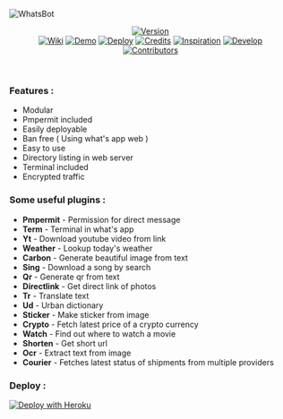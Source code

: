 <!-- <h1 align="center">
  <a href="https://github.com/Dark-team-11/Whats"><img src="https://telegra.ph/file/96ccad5945c18944c5f15.png" alt="WHATS" width="290"></a>
  <br>
<b>Whatsbot</b>
</h1>
<h4 align="center">Modular userbot for what's app</h4> -->

![WhatsBot](https://socialify.git.ci/tuhinpal/WhatsBot/image?description=1&font=Source%20Code%20Pro&forks=1&language=1&owner=1&pattern=Floating%20Cogs&stargazers=1&theme=Dark) <br>

<p align="center">
<a href="https://github.com/Dark-team-11/Whats/releases">
    <img src="https://shields.io/badge/WHATS-Version--3.0.0-red?logo=whatsapp&style=for-the-badge"
         alt="Version"></a><br>
   <a href="https://github.com/Dark-team-11/Whats/wiki">
 <img src="https://shields.io/badge/WIKI-red?style=for-the-badge" alt="Wiki"></a>
  <a href="https://github.com/Dark-team-11/Whats/wiki/Demo">
 <img src="https://shields.io/badge/DEMO-red?style=for-the-badge" alt="Demo"></a>
    <a href="#deploy-">
<img src="https://shields.io/badge/DEPLOY-red?style=for-the-badge" alt="Deploy"></a>
    <a href="#credits-">
<img src="https://shields.io/badge/Credits-red?style=for-the-badge" alt="Credits"></a>
   <a href="#inspiration-">
 <img src="https://shields.io/badge/Inspiration-red?style=for-the-badge" alt="Inspiration"></a>
   <a href="#develop-">
 <img src="https://shields.io/badge/Develop-red?style=for-the-badge" alt="Develop"></a><br>
    <a href="#contributors-">
<img src="https://shields.io/badge/Whatsbot-Contributors-red?style=for-the-badge" alt="Contributors"></a>
</p>

<br>

### Features :

- Modular
- Pmpermit included
- Easily deployable
- Ban free ( Using what's app web )
- Easy to use
- Directory listing in web server
- Terminal included
- Encrypted traffic

### Some useful plugins :

- **Pmpermit** - Permission for direct message
- **Term** - Terminal in what's app
- **Yt** - Download youtube video from link
- **Weather** - Lookup today's weather
- **Carbon** - Generate beautiful image from text
- **Sing** - Download a song by search
- **Qr** - Generate qr from text
- **Directlink** - Get direct link of photos
- **Tr** - Translate text
- **Ud** - Urban dictionary
- **Sticker** - Make sticker from image
- **Crypto** - Fetch latest price of a crypto currency
- **Watch** - Find out where to watch a movie
- **Shorten** - Get short url
- **Ocr** - Extract text from image
- **Courier** - Fetches latest status of shipments from multiple providers

### Deploy :

[![Deploy with Heroku](https://www.herokucdn.com/deploy/button.svg "Deploy with Heroku")](https://heroku.com/deploy?template=https://github.com/shendeh/whats "Deploy with Heroku")<br>
